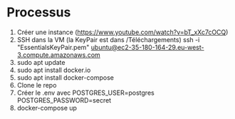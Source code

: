 # Processus

1. Créer une instance (https://www.youtube.com/watch?v=bT_xXc7cOCQ)
2. SSH dans la VM (la KeyPair est dans /Téléchargements)
   ssh -i "EssentialsKeyPair.pem" ubuntu@ec2-35-180-164-29.eu-west-3.compute.amazonaws.com
3. sudo apt update
4. sudo apt install docker.io
5. sudo apt install docker-compose
6. Clone le repo
7. Créer le .env avec
   POSTGRES_USER=postgres
   POSTGRES_PASSWORD=secret
8. docker-compose up
